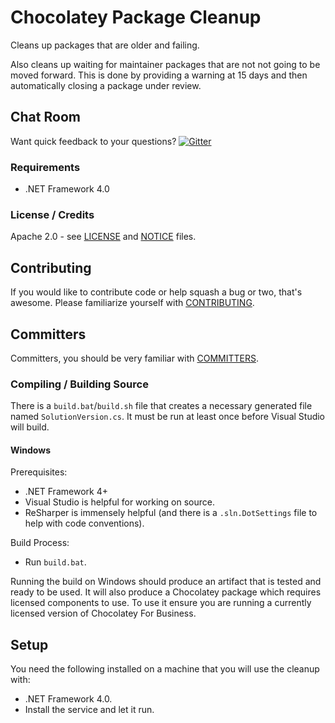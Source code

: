 # Chocolatey Package Cleanup

Cleans up packages that are older and failing.

Also cleans up waiting for maintainer packages that are not not going to be moved forward. This is done by providing a warning at 15 days and then automatically closing a package under review.

## Chat Room

Want quick feedback to your questions? [![Gitter](https://badges.gitter.im/Join%20Chat.svg)](https://gitter.im/chocolatey/choco?utm_source=badge&utm_medium=badge&utm_campaign=pr-badge&utm_content=badge)

### Requirements

* .NET Framework 4.0

### License / Credits

Apache 2.0 - see [LICENSE](https://github.com/chocolatey/package-cleanup/blob/master/LICENSE) and [NOTICE](https://github.com/chocolatey/package-cleanup/blob/master/NOTICE) files.

## Contributing

If you would like to contribute code or help squash a bug or two, that's awesome. Please familiarize yourself with [CONTRIBUTING](https://github.com/chocolatey/package-cleanup/blob/master/CONTRIBUTING.md).

## Committers

Committers, you should be very familiar with [COMMITTERS](https://github.com/chocolatey/package-cleanup/blob/master/COMMITTERS.md).

### Compiling / Building Source

There is a `build.bat`/`build.sh` file that creates a necessary generated file named `SolutionVersion.cs`. It must be run at least once before Visual Studio will build.

#### Windows

Prerequisites:

* .NET Framework 4+
* Visual Studio is helpful for working on source.
* ReSharper is immensely helpful (and there is a `.sln.DotSettings` file to help with code conventions).

Build Process:

* Run `build.bat`.

Running the build on Windows should produce an artifact that is tested and ready to be used. It will also produce a Chocolatey package which requires licensed components to use. To use it ensure you are running a currently licensed version of Chocolatey For Business.

## Setup

You need the following installed on a machine that you will use the cleanup with:

* .NET Framework 4.0.
* Install the service and let it run.
